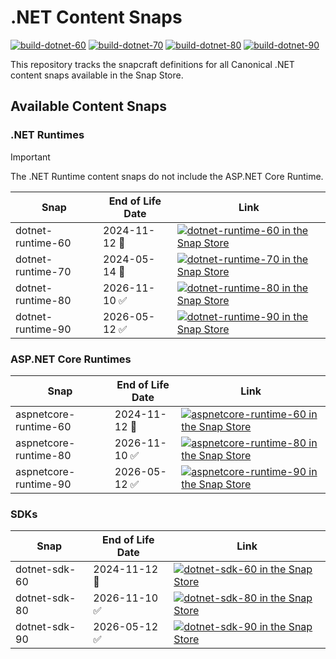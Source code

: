 # .NET Content Snaps

[![build-dotnet-60](https://github.com/canonical/dotnet-content-snaps/actions/workflows/dotnet-60.yaml/badge.svg)](https://github.com/canonical/dotnet-content-snaps/actions/workflows/dotnet-60.yaml) [![build-dotnet-70](https://github.com/canonical/dotnet-content-snaps/actions/workflows/dotnet-70.yaml/badge.svg)](https://github.com/canonical/dotnet-content-snaps/actions/workflows/dotnet-70.yaml) [![build-dotnet-80](https://github.com/canonical/dotnet-content-snaps/actions/workflows/dotnet-80.yaml/badge.svg)](https://github.com/canonical/dotnet-content-snaps/actions/workflows/dotnet-80.yaml) [![build-dotnet-90](https://github.com/canonical/dotnet-content-snaps/actions/workflows/dotnet-90.yaml/badge.svg)](https://github.com/canonical/dotnet-content-snaps/actions/workflows/dotnet-90.yaml)

This repository tracks the snapcraft definitions for all Canonical .NET content snaps available in the Snap Store.

## Available Content Snaps

### .NET Runtimes

> [!IMPORTANT]
> The .NET Runtime content snaps do not include the ASP.NET Core Runtime.

|        Snap       | End of Life Date |                                    Link                                  |
| ----------------- | ---------------- | ------------------------------------------------------------------------ |
| dotnet-runtime-60 | 2024-11-12 :red_circle: | [![dotnet-runtime-60 in the Snap Store](https://snapcraft.io/dotnet-runtime-60/badge.svg)](https://snapcraft.io/dotnet-runtime-60) |
| dotnet-runtime-70 | 2024-05-14 :red_circle: | [![dotnet-runtime-70 in the Snap Store](https://snapcraft.io/dotnet-runtime-70/badge.svg)](https://snapcraft.io/dotnet-runtime-70) |
| dotnet-runtime-80 | 2026-11-10 :white_check_mark: | [![dotnet-runtime-80 in the Snap Store](https://snapcraft.io/dotnet-runtime-80/badge.svg)](https://snapcraft.io/dotnet-runtime-80) |
| dotnet-runtime-90 | 2026-05-12 :white_check_mark: | [![dotnet-runtime-90 in the Snap Store](https://snapcraft.io/dotnet-runtime-90/badge.svg)](https://snapcraft.io/dotnet-runtime-90) |

### ASP.NET Core Runtimes

|        Snap       | End of Life Date |                                    Link                                  |
| ----------------- | ---------------- | ------------------------------------------------------------------------ |
| aspnetcore-runtime-60 | 2024-11-12 :red_circle: | [![aspnetcore-runtime-60 in the Snap Store](https://snapcraft.io/aspnetcore-runtime-60/badge.svg)](https://snapcraft.io/aspnetcore-runtime-60) |
| aspnetcore-runtime-80 | 2026-11-10 :white_check_mark: | [![aspnetcore-runtime-80 in the Snap Store](https://snapcraft.io/aspnetcore-runtime-80/badge.svg)](https://snapcraft.io/aspnetcore-runtime-80) |
| aspnetcore-runtime-90 | 2026-05-12 :white_check_mark: | [![aspnetcore-runtime-90 in the Snap Store](https://snapcraft.io/aspnetcore-runtime-90/badge.svg)](https://snapcraft.io/aspnetcore-runtime-90) |

### SDKs

|        Snap       | End of Life Date |                                Link                              |
| ----------------- | ---------------- | ---------------------------------------------------------------- |
| dotnet-sdk-60     | 2024-11-12 :red_circle: | [![dotnet-sdk-60 in the Snap Store](https://snapcraft.io/dotnet-sdk-60/badge.svg)](https://snapcraft.io/dotnet-sdk-60) |
| dotnet-sdk-80     | 2026-11-10 :white_check_mark: | [![dotnet-sdk-80 in the Snap Store](https://snapcraft.io/dotnet-sdk-80/badge.svg)](https://snapcraft.io/dotnet-sdk-80) |
| dotnet-sdk-90     | 2026-05-12 :white_check_mark: | [![dotnet-sdk-90 in the Snap Store](https://snapcraft.io/dotnet-sdk-90/badge.svg)](https://snapcraft.io/dotnet-sdk-90)
